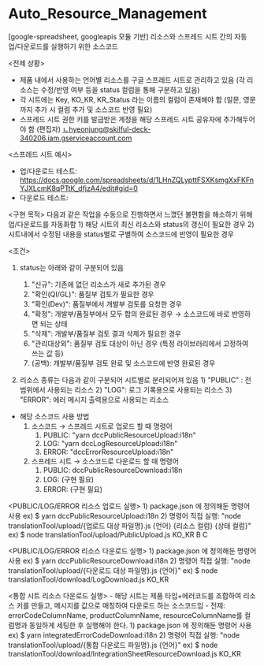 # Auto_Resource_Management

[google-spreadsheet, googleapis 모듈 기반] 리소스와 스프레드 시트 간의 자동 업/다운로드를 실행하기 위한 소스코드

<전제 상황>

- 제품 내에서 사용하는 언어별 리소스를 구글 스프레드 시트로 관리하고 있음 (각 리소스는 수정/반영 여부 등을 status 컬럼을 통해 구분하고 있음)
- 각 시트에는 Key, KO_KR, KR_Status 라는 이름의 컬럼이 존재해야 함 (일문, 영문까지 추가 시 컬럼 추가 및 소스코드 반영 필요)
- 스프레드 시트 권한 키를 발급받은 계정을 해당 스프레드 시트 공유자에 추가해두어야 함 (편집자)
  ㄴhyeonjung@skilful-deck-340206.iam.gserviceaccount.com

<스프레드 시트 예시>

- 업/다운로드 테스트: https://docs.google.com/spreadsheets/d/1LHnZQLypttFSXKsmgXxFKFnYJXLcmK8qPTtK_dfjzA4/edit#gid=0
- 다운로드 테스트:

<구현 목적>
다음과 같은 작업을 수동으로 진행하면서 느꼈던 불편함을 해소하기 위해 업/다운로드를 자동화함 1) 해당 시트의 최신 리소스와 status의 갱신이 필요한 경우 2) 시트내에서 수정된 내용을 status별로 구별하여 소스코드에 반영이 필요한 경우

<조건>

1.  status는 아래와 같이 구분되어 있음

    1. "신규": 기존에 없던 리소스가 새로 추가된 경우
    2. "확인(QI/GL)": 품질부 검토가 필요한 경우
    3. "확인(Dev)": 품질부에서 개발부 검토를 요청한 경우
    4. "확정": 개발부/품질부에서 모두 합의 완료된 경우 → 소스코드에 바로 반영하면 되는 상태
    5. "삭제": 개발부/품질부 검토 결과 삭제가 필요한 경우
    6. "관리대상외": 품질부 검토 대상이 아닌 경우 (특정 라이브러리에서 고정하여 쓰는 값 등)
    7. (공백): 개발부/품질부 검토 완료 및 소스코드에 반영 완료된 경우

2.  리소스 종류는 다음과 같이 구분되어 시트별로 분리되어져 있음 1) "PUBLIC" : 전 범위에서 사용되는 리소스 2) "LOG": 로그 기록용으로 사용되는 리소스 3) "ERROR": 에러 메시지 출력용으로 사용되는 리소스

- 해당 소스코드 사용 방법
  1.  소스코드 → 스프레드 시트로 업로드 할 때 명령어
      1. PUBLIC: "yarn dccPublicResourceUpload:i18n"
      2. LOG: "yarn dccLogResourceUpload:i18n"
      3. ERROR: "dccErrorResourceUpload:i18n"
  2.  스프레드 시트 → 소스코드로 다운로드 할 때 명령어
      1. PUBLIC: dccPublicResourceDownload:i18n
      1. LOG: (구현 필요)
      1. ERROR: (구현 필요)

<PUBLIC/LOG/ERROR 리소스 업로드 실행> 1) package.json 에 정의해둔 명령어 사용
ex) $ yarn dccPublicResourceUpload:i18n 2) 명령어 직접 실행: "node translationTool/upload/{업로드 대상 파일명}.js {언어} {리소스 컬럼} {상태 컬럼}"
ex) $ node translationTool/upload/PublicUpload.js KO_KR B C

<PUBLIC/LOG/ERROR 리소스 다운로드 실행> 1) package.json 에 정의해둔 명령어 사용
ex) $ yarn dccPublicResourceDownload:i18n 2) 명령어 직접 실행: "node translationTool/upload/{다운로드 대상 파일명}.js {언어}"
ex) $ node translationTool/download/LogDownload.js KO_KR

<통합 시트 리소스 다운로드 실행> - 해당 시트는 제품 타입+에러코드를 조합하여 리소스 키를 만들고, 메시지를 값으로 매칭하여 다운로드 하는 소스코드임 - 전제: errorCodeColumnName, productColumnName, resourceColumnName를 컬럼명과 동일하게 세팅한 후 실행해야 한다. 1) package.json 에 정의해둔 명령어 사용
ex) $ yarn integratedErrorCodeDownload:i18n 2) 명령어 직접 실행: "node translationTool/upload/{통합 다운로드 파일명}.js {언어}"
ex) $ node translationTool/download/IntegrationSheetResourceDownload.js KO_KR
